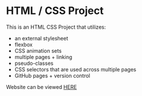 # HTML / CSS Project
This is an HTML CSS Project that utilizes:

* an external stylesheet
* flexbox
* CSS animation sets
* multiple pages + linking
* pseudo-classes
* CSS selectors that are used across multiple pages
* GitHub pages + version control

Website can be viewed [HERE](https://kmmiller418.github.io/animations-project/)
